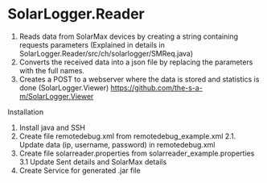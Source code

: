 # SolarLogger.Reader

1. Reads data from SolarMax devices by creating a string containing requests parameters (Explained in details in  SolarLogger.Reader/src/ch/solarlogger/SMReq.java)
2. Converts the received data into a json file by replacing the parameters with the full names.
3. Creates a POST to a webserver where the data is stored and statistics is done (SolarLogger.Viewer)
    https://github.com/the-s-a-m/SolarLogger.Viewer

Installation
1. Install java and SSH
2. Create file remotedebug.xml from remotedebug_example.xml
2.1. Update data (ip, username, password) in remotedebug.xml
3. Create file solarreader.properties from solarreader_example.properties
3.1 Update Sent details and SolarMax details
4. Create Service for generated .jar file 
